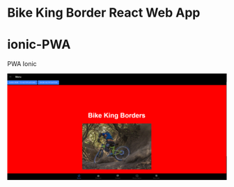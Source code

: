 # Bike King Border React Web App

# ionic-PWA
PWA Ionic

<!-- instructions to run project -->

<!-- Type "npm install" in the terminal to install packages for running website-->

<!-- Type "npm start" in the terminal to start the website in a browser -->

<!-- Website should appear -->
![alt text](image.png)